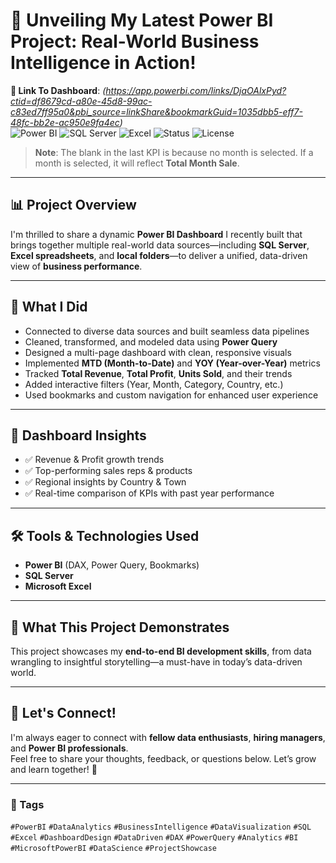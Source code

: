 # 🚀 Unveiling My Latest Power BI Project: Real-World Business Intelligence in Action!

**🔗 Link To Dashboard**: *(https://app.powerbi.com/links/DjaOAlxPyd?ctid=df8679cd-a80e-45d8-99ac-c83ed7ff95a0&pbi_source=linkShare&bookmarkGuid=1035dbb5-eff7-48fc-bb2e-ac950e9fa4ec)*<br>
![Power BI](https://img.shields.io/badge/Tool-PowerBI-yellow?logo=powerbi&logoColor=white)
![SQL Server](https://img.shields.io/badge/Database-SQL_Server-red?logo=microsoftsqlserver&logoColor=white)
![Excel](https://img.shields.io/badge/Tool-Excel-green?logo=microsoftexcel&logoColor=white)
![Status](https://img.shields.io/badge/Status-Completed-brightgreen)
![License](https://img.shields.io/badge/License-MIT-blue.svg)

> **Note**: The blank in the last KPI is because no month is selected. If a month is selected, it will reflect **Total Month Sale**.

---

## 📊 Project Overview

I'm thrilled to share a dynamic **Power BI Dashboard** I recently built that brings together multiple real-world data sources—including **SQL Server**, **Excel spreadsheets**, and **local folders**—to deliver a unified, data-driven view of **business performance**.

---

## 🔧 What I Did

- Connected to diverse data sources and built seamless data pipelines
- Cleaned, transformed, and modeled data using **Power Query**
- Designed a multi-page dashboard with clean, responsive visuals
- Implemented **MTD (Month-to-Date)** and **YOY (Year-over-Year)** metrics
- Tracked **Total Revenue**, **Total Profit**, **Units Sold**, and their trends
- Added interactive filters (Year, Month, Category, Country, etc.)
- Used bookmarks and custom navigation for enhanced user experience

---

## 📌 Dashboard Insights

- ✅ Revenue & Profit growth trends  
- ✅ Top-performing sales reps & products  
- ✅ Regional insights by Country & Town  
- ✅ Real-time comparison of KPIs with past year performance

---

## 🛠 Tools & Technologies Used

- **Power BI** (DAX, Power Query, Bookmarks)
- **SQL Server**
- **Microsoft Excel**

---

## 🧠 What This Project Demonstrates

This project showcases my **end-to-end BI development skills**, from data wrangling to insightful storytelling—a must-have in today’s data-driven world.

---

## 💬 Let's Connect!

I'm always eager to connect with **fellow data enthusiasts**, **hiring managers**, and **Power BI professionals**.  
Feel free to share your thoughts, feedback, or questions below. Let’s grow and learn together! 🙌

---

### 📌 Tags  
`#PowerBI` `#DataAnalytics` `#BusinessIntelligence` `#DataVisualization` `#SQL` `#Excel` `#DashboardDesign` `#DataDriven` `#DAX` `#PowerQuery` `#Analytics` `#BI` `#MicrosoftPowerBI` `#DataScience` `#ProjectShowcase`
